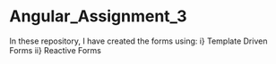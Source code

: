 # Angular_Assignment_3

In these repository, I have created the forms using:
i} Template Driven Forms
ii} Reactive Forms

